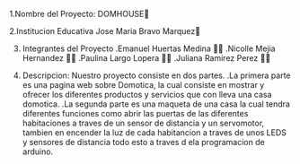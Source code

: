 1.Nombre del Proyecto: DOMHOUSE🏡

2.Institucion Educativa Jose Maria Bravo Marquez🏫

3. Integrantes del Proyecto
   .Emanuel Huertas Medina 👨‍🎓
   .Nicolle Mejia Hernandez 👩‍🎓
   .Paulina Largo Lopera 👩‍🎓
   .Juliana Ramirez Perez 👩‍🎓
   
4. Descripcion: Nuestro proyecto consiste en dos partes.
   .La primera parte es una pagina web sobre Domotica, la cual consiste en mostrar y ofrecer los diferentes productos y servicios que con lleva una
    casa domotica.
   .La segunda parte es una maqueta de una casa la cual tendra diferentes funciones como abrir las puertas de las diferentes habitaciones a traves de un sensor de
   distancia y un servomotor, tambien en encender la luz de cada habitancion a traves de unos LEDS y sensores de distancia todo esto a traves d ela programacion de
   arduino.

